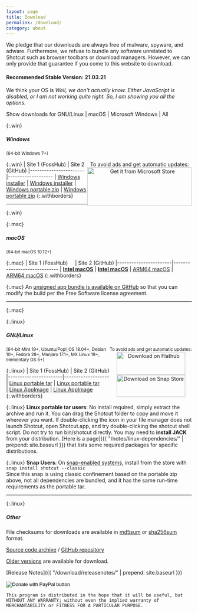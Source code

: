 ```yaml
---
layout: page
title: Download
permalink: /download/
category: about
---
```


We pledge that our downloads are always free of
malware, spyware, and adware. Furthermore, we refuse to bundle any software
unrelated to Shotcut such as browser toolbars or download managers.
However, we can only provide that guarantee if you come to this website
to download.

#### Recommended Stable Version: 21.03.21

<div class="OSTEST">
  <p>
  We think your OS is
    <span id="pOSTEST" style="font-style: italic">
      Well, we don't actually know.
      Either JavaScript is disabled, or I am not working quite right.
      So, I am showing you all the options.
    </span>
  </p>
  <p>
    Show downloads for
    <a class="show_links" id='os_linux'>GNU/Linux</a>&nbsp;| 
    <a class="show_links" id='os_mac'>macOS</a>&nbsp;| 
    <a class="show_links" id='os_win'>Microsoft&nbsp;Windows</a>&nbsp;| 
    <a class="show_links" id='os_all'>All</a>
  </p>
</div>

{:.win}
##### Windows
<small class="win">(64-bit Windows 7+)</small>

<div class="win" style='float: right; text-align: center'>
To avoid ads and get automatic updates:<br>
<a href='//www.microsoft.com/store/apps/9PLNFFL3P6LR?cid=storebadge&ocid=badge'><img src='https://developer.microsoft.com/store/badges/images/English_get-it-from-MS.png' alt='Get it from Microsoft Store' style='width: 284px; height: 104px;'/></a>
</div>

{:.win}
| Site 1 (FossHub)     | Site 2 (GitHub)
|-----------------------|-------------------
| [Windows installer](https://www.fosshub.com/Shotcut.html?dwl=shotcut-win64-210321.exe) | [Windows installer](https://github.com/mltframework/shotcut/releases/download/v21.03.21/shotcut-win64-210321.exe)
| [Windows portable zip](https://www.fosshub.com/Shotcut.html?dwl=shotcut-win64-210321.zip) | [Windows portable zip](https://github.com/mltframework/shotcut/releases/download/v21.03.21/shotcut-win64-210321.zip)
{:.withborders}

---
{:.win}

{:.mac}
##### macOS
<small class="mac">(64-bit macOS 10.12+)</small>

{:.mac}
| Site 1 (FossHub) &nbsp; &nbsp; | Site 2 (GitHub)
|-----------------------|-----------------------------
| [**Intel macOS**](https://www.fosshub.com/Shotcut.html?dwl=shotcut-macos-signed-210321.dmg) | [**Intel macOS**](https://github.com/mltframework/shotcut/releases/download/v21.03.21/shotcut-macos-signed-210321.dmg)
| [ARM64 macOS](https://www.fosshub.com/Shotcut.html?dwl=shotcut-macos-ARM64-210518.dmg) | [ARM64 macOS](https://github.com/mltframework/shotcut/releases/download/v21.05.18/shotcut-macos-ARM64-210518.dmg)
{:.withborders}

{:.mac}
An [unsigned app bundle is available on
GitHub](https://github.com/mltframework/shotcut/releases/download/v21.03.21/shotcut-macos-unsigned-210321.dmg) so that you
can modify the build per the Free Software license agreement.

---
{:.mac}

{:.linux}
##### GNU/Linux

<div class="linux" style='float: right; text-align: center'>
<small>To avoid ads and get automatic updates:</small><br>
<a href='https://flathub.org/apps/details/org.shotcut.Shotcut'><img
width='186' height='62' alt='Download on Flathub'
src='https://flathub.org/assets/badges/flathub-badge-en.png'/></a>
<br>
<a href='https://snapcraft.io/shotcut'><img width='186' height='60'
alt='Download on Snap Store' 
src='https://raw.githubusercontent.com/snapcore/snap-store-badges/master/EN/%5BEN%5D-snap-store-black.png'></a>
</div>

<small class="linux">(64-bit Mint 19+, Ubuntu/Pop!_OS 18.04+, Debian 10+, Fedora 28+, Manjaro 17.1+, MX Linux 19+, elementary OS 5+)</small>

{:.linux}
| Site 1 (FossHub)      | Site 2 (GitHub)
|-----------------------|-------------------
| [Linux portable tar](https://www.fosshub.com/Shotcut.html?dwl=shotcut-linux-x86_64-210321.txz) | [Linux portable tar](https://github.com/mltframework/shotcut/releases/download/v21.03.21/shotcut-linux-x86_64-210321.txz)  
| [Linux AppImage](https://www.fosshub.com/Shotcut.html?dwl=shotcut-linux-x86_64-210321.AppImage) | [Linux AppImage](https://github.com/mltframework/shotcut/releases/download/v21.03.21/shotcut-linux-x86_64-210321.AppImage)
{:.withborders}

{:.linux}
**Linux portable tar users**: No install required, simply extract the archive and run
it. You can drag the Shotcut folder to copy and move it wherever you
want. If double-clicking the icon in your file manager does not launch
Shotcut, open Shotcut.app, and try double-clicking the shotcut shell
script. Do not try to run bin/shotcut directly. You may need to **install
JACK** from your distribution.
[Here is a page]({{ "/notes/linux-dependencies/" | prepend: site.baseurl }})
that lists some required packages for specific distributions.

{:.linux}
**Snap Users**: On [snap-enabled systems](https://snapcraft.io/docs/core/install), install
from the store with `snap install shotcut --classic`  
Since this snap is using classic confinement based on the portable zip above,
not all dependencies are bundled, and it has the same run-time requirements as
the portable tar.

---
{:.linux}

##### Other

File checksums for downloads are available in
[md5sum](https://github.com/mltframework/shotcut/releases/download/v21.03.21/md5sums.txt)
or [sha256sum](https://github.com/mltframework/shotcut/releases/download/v21.03.21/sha256sums.txt) format.

[Source code
archive](https://github.com/mltframework/shotcut/releases/download/v21.03.21/shotcut-src-210321.txz)
/ [GitHub repository](https://github.com/mltframework/shotcut)

[Older versions](https://github.com/mltframework/shotcut/releases/) are
available for download.

[Release Notes]({{ "/download/releasenotes/" | prepend: site.baseurl }})

<form action="https://www.paypal.com/donate" method="post" target="_top">
<input type="hidden" name="hosted_button_id" value="XD364WFCHD46N" />
<input type="image" src="https://www.paypalobjects.com/en_US/i/btn/btn_donate_LG.gif" border="0" name="submit" title="PayPal - The safer, easier way to pay online!" alt="Donate with PayPal button" />
<img alt="" border="0" src="https://www.paypal.com/en_US/i/scr/pixel.gif" width="1" height="1" />
</form>

`This program is distributed in the hope that it will be useful, but
WITHOUT ANY WARRANTY; without even the implied warranty of MERCHANTABILITY
or FITNESS FOR A PARTICULAR PURPOSE.`

<script src="{{ "/assets/js/platform.js" | prepend: site.baseurl }}"></script>
<script src="{{ "/assets/js/platform-display.js" | prepend: site.baseurl }}"></script>

